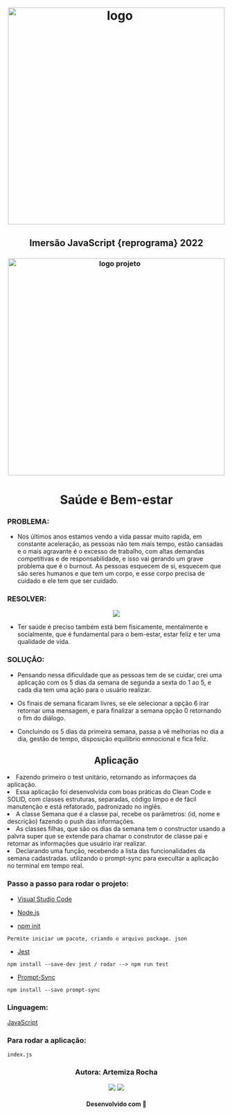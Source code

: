 <h1 align="center">
  <img src="https://user-images.githubusercontent.com/88461178/206057759-4ba24b83-7f92-4980-9765-59f39cd6a132.png" alt="logo" width="500">
</h1>

<h2 align="center"> 
Imersão JavaScript {reprograma} 2022</h2>

<h3 align="center">
<img src="https://user-images.githubusercontent.com/88461178/206713125-af1ebefe-c1ec-4ac6-8b97-973b37dfa7bd.png" alt="logo projeto" width="500">
</h3>

<h1 align="center">
Saúde e Bem-estar </h1>


### PROBLEMA: 

 - Nos últimos anos estamos vendo a vida passar muito rapida, em constante aceleração, as pessoas não tem mais tempo, estão cansadas e o mais agravante é o excesso de trabalho, com altas demandas competitivas e de responsabilidade, e isso vai gerando um grave problema que é o burnout. As pessoas esquecem de si, esquecem que são seres humanos e que tem um corpo, e esse corpo precisa de cuidado e ele tem que ser cuidado. 


### RESOLVER:
<div align="center">
<img src="https://user-images.githubusercontent.com/88461178/206716037-d183e7a6-a90a-4cf8-9011-f8b8f8a99e95.png">
</div>

- Ter saúde é preciso também está bem fisicamente, mentalmente e socialmente, que é fundamental para o bem-estar, estar feliz e ter uma qualidade de vida.


### SOLUÇÃO:

 - Pensando nessa dificuldade que as pessoas tem de se cuidar, crei uma aplicação com os 5 dias da semana de segunda a sexta do 1 ao 5, e cada dia tem uma ação para o usuário realizar. 
- Os finais de semana ficaram livres, se ele selecionar a opção 6 irar retornar uma mensagem, e para finalizar a semana opção 0 retornando o fim do diálogo.

 - Concluindo os 5 dias da primeira semana, passa a vê melhorias no dia a dia, gestão de tempo, disposição equilibrio emnocional e fica feliz.
 
 
 <h2 align="center"> Aplicação </h2

- Fazendo primeiro o test unitário, retornando as informaçoes da aplicação.
- Essa aplicação foi desenvolvida com boas práticas do Clean Code e SOLID, com classes estruturas, separadas,  código limpo e de fácil manutenção e está refatorado, padronizado no inglês.                   
- A classe Semana que é a classe pai, recebe os parâmetros:
(id, nome e descrição) fazendo o push das informações.                    
- As classes filhas, que são os dias da semana tem o constructor usando a palvra super que se extende para chamar o construtor de classe pai e retornar as informações que usuário irar realizar. 
- Declarando uma função, recebendo a lista das funcionalidades da semana cadastradas. 
utilizando o prompt-sync para execultar a aplicação no terminal em tempo real.

### Passo a passo para rodar o projeto:
- [Visual Studio Code](https://code.visualstudio.com/)
- [Node.js](https://nodejs.org/en/)

- [npm init](https://docs.npmjs.com/cli/v9/commands/npm-init)
```
Permite iniciar um pacote, criando o arquivo package. json 
```

- [Jest](https://jestjs.io/pt-BR/docs/getting-started)
```
npm install --save-dev jest / rodar --> npm run test
```
- [Prompt-Sync](https://www.npmjs.com/package/prompt-sync)
```
npm install --save prompt-sync
```
### Linguagem:   
[JavaScript](https://developer.mozilla.org/pt-BR/docs/Web/JavaScript)

### Para rodar a aplicação: 
```
index.js
```

<h3 align="center"> Autora: Artemiza Rocha </h3>   

<div align="center">
  <a href="https://www.linkedin.com/in/artemiza-rocha/a" target="_blank"><img src="https://img.shields.io/badge/-LinkedIn-%230077B5?style=for-the-badge&logo=linkedin&logoColor=white" target="_blank"></a> 
  <a href="https://github.com/Mizarocha" target="_blank"><img src="https://img.shields.io/badge/-GITHUB-%23E4405F?style=for-the-badge&logo=github&logoColor=white" target="_blank"></a>
  </div>

<h4 align="center">Desenvolvido com 💜 </h4>
